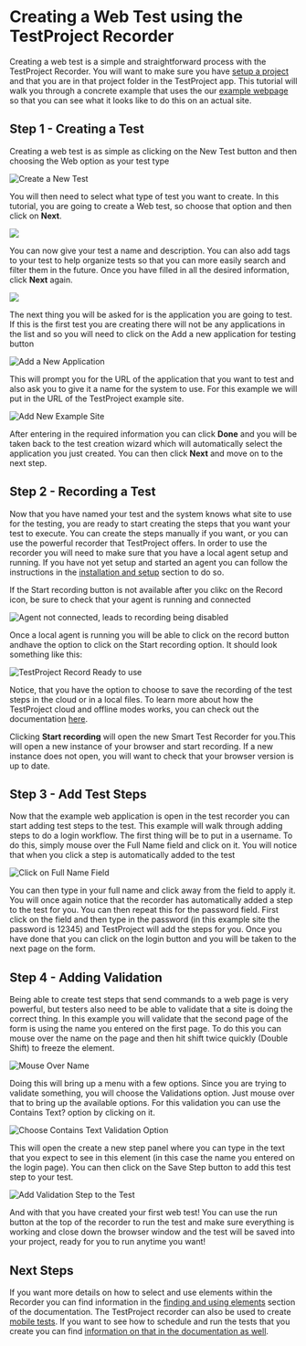 # Creating a Web Test using the TestProject Recorder

Creating a web test is a simple and straightforward process with the TestProject Recorder. You will want to make sure you have [setup a project](introduction-to-web-testing.md#getting-ready) and that you are in that project folder in the TestProject app.  This tutorial will walk you through a concrete example that uses the our [example webpage](https://example.testproject.io) so that you can see what it looks like to do this on an actual site.&#x20;

## Step 1 - Creating a Test

Creating a web test is as simple as clicking on the New Test button and then choosing the Web option as your test type

![Create a New Test](<../../.gitbook/assets/image (255).png>)

You will then need to select what type of test you want to create. In this tutorial, you are going to create a Web test, so choose that option and then click on **Next**.

![](<../../.gitbook/assets/image (360).png>)

You can now give your test a name and description. You can also add tags to your test to help organize tests so that you can more easily search and filter them in the future. Once you have filled in all the desired information, click **Next** again.&#x20;

![](<../../.gitbook/assets/image (259).png>)

The next thing you will be asked for is the application you are going to test. If this is the first test you are creating there will not be any applications in the list and so you will need to click on the Add a new application for testing button

![Add a New Application](<../../.gitbook/assets/image (116).png>)

This will prompt you for the URL of the application that you want to test and also ask you to give it a name for the system to use. For this example we will put in the URL of the TestProject example site.

![Add New Example Site](<../../.gitbook/assets/image (216).png>)

After entering in the required information you can click **Done** and you will be taken back to the test creation wizard which will automatically select the application you just created. You can then click **Next** and move on to the next step.

## Step 2 - Recording a Test

Now that you have named your test and the system knows what site to use for the testing, you are ready to start creating the steps that you want your test to execute.  You can create the steps manually if you want, or you can use the powerful recorder that TestProject offers. In order to use the recorder you will need to make sure that you have a local agent setup and running.  If you have not yet setup and started an agent you can follow the instructions in the [installation and setup](../../getting-started/installation-and-setup.md) section to do so. &#x20;

If the Start recording button is not available after you clikc on the Record icon, be sure to check that your agent is running and connected

![Agent not connected, leads to recording being disabled](<../../.gitbook/assets/image (267).png>)

Once a local agent is running you will be able to click on the record button andhave the option to click on the Start recording option.  It should look something like this:

![TestProject Record Ready to use](<../../.gitbook/assets/image (342).png>)

Notice, that you have the option to choose to save the recording of the test steps in the cloud or in a local files. To learn more about how the TestProject cloud and offline modes works, you can check out the documentation [here](../../getting-started/hybrid-cloud-and-offline-mode/).&#x20;

Clicking **Start recording** will open the new Smart Test Recorder for you.This will open a new instance of your browser and start recording. If a new instance does not open, you will want to check that your browser version is up to date.

## Step 3 - Add Test Steps

Now that the example web application is open in the test recorder you can start adding test steps to the test. This example will walk through adding steps to do a login workflow. The first thing will be to put in a username. To do this, simply mouse over the Full Name field and click on it.  You will notice that when you click a step is automatically added to the test

![Click on Full Name Field](<../../.gitbook/assets/image (168).png>)

You can then type in your full name and click away from the field to apply it.  You will once again notice that the recorder has automatically added a step to the test for you. You can then repeat this for the password field. First click on the field and then type in the password (in this example site the password is 12345) and TestProject will add the steps for you.  Once you have done that you can click on the login button and you will be taken to the next page on the form.&#x20;

## Step 4 - Adding Validation

Being able to create test steps that send commands to a web page is very powerful, but testers also need to be able to validate that a site is doing the correct thing. In this example you will validate that the second page of the form is using the name you entered on the first page. To do this you can mouse over the name on the page and then hit shift twice quickly (Double Shift) to freeze the element.

![Mouse Over Name](<../../.gitbook/assets/image (44) (1).png>)

Doing this will bring up a menu with a few options. Since you are trying to validate something, you will choose the Validations option. Just mouse over that to bring up the available options. For this validation you can use the Contains Text? option by clicking on it.

![Choose Contains Text Validation Option](<../../.gitbook/assets/image (213).png>)

This will open the create a new step panel where you can type in the text that you expect to see in this element (in this case the name you entered on the login page). You can then click on the Save Step button to add this test step to your test.&#x20;

![Add Validation Step to the Test](<../../.gitbook/assets/image (214).png>)

And with that you have created your first web test!  You can use the run button at the top of the recorder to run the test and make sure everything is working and close down the browser window and the test will be saved into your project, ready for you to run anytime you want!

## Next Steps

If you want more details on how to select and use elements within the Recorder you can find information in the [finding and using elements](../finding-and-using-elements/) section of the documentation. The TestProject recorder can also be used to create [mobile tests](../mobile-testing/). If you want to see how to schedule and run the tests that you create you can find [information on that in the documentation as well](../../schedule-and-run-tests/create-and-schedule-jobs.md).
